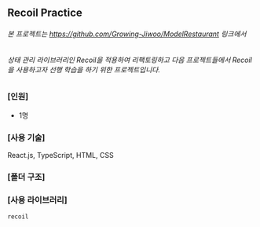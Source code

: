 ## Recoil Practice

###### 본 프로젝트는 https://github.com/Growing-Jiwoo/ModelRestaurant 링크에서
###### 상태 관리 라이브러리인 Recoil을 적용하여 리팩토링하고 다음 프로젝트들에서 Recoil을 사용하고자 선행 학습을 하기 위한 프로젝트입니다.

### [인원]

- 1명

### [사용 기술]

React.js, TypeScript, HTML, CSS

### [폴더 구조]


### [사용 라이브러리]

`recoil`  

